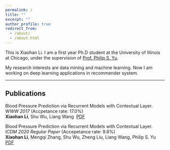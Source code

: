 ```yaml
---
permalink: /
title: ""
excerpt: ""
author_profile: true
redirect_from: 
  - /about/
  - /about.html
---
```


This is Xiaohan Li.
I am a first year Ph.D student at the University of Illinois at Chicago, under the supervision of [Prof. Philip S. Yu](https://www.cs.uic.edu/PSYu/).  

My research interests are data mining and machine learning. Now I am working on deep learning applications in recommender system.  

---

Publications
---
Blood Pressure Prediction via Recurrent Models with Contextual Layer. *WWW 2017* (Accpetance rate: 17.0%)     
**Xiaohan Li**, Shu Wu, Liang Wang  [PDF](shawnlxh.github.io/files/paper1.pdf)

Blood Pressure Prediction via Recurrent Models with Contextual Layer. *ICDM 2020 Regular Paper* (Accepetance rate: 9.8%)     
**Xiaohan Li**, Mengqi Zhang, Shu Wu, Zheng Liu, Liang Wang, Philip S. Yu  [PDF](shawnlxh.github.io/files/ICDM-CR.pdf)
